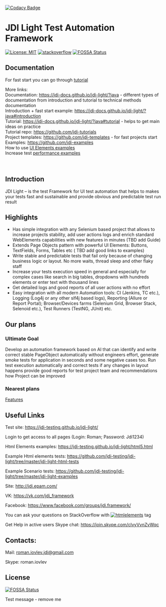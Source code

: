 [![Codacy Badge](https://api.codacy.com/project/badge/Grade/49c13734696f4baaacc3dde33926b6a1)](https://www.codacy.com/app/jdi-testing/jdi-light?utm_source=github.com&amp;utm_medium=referral&amp;utm_content=jdi-testing/jdi-light&amp;utm_campaign=Badge_Grade)

# JDI Light Test Automation Framework

[![License: MIT](https://img.shields.io/badge/License-MIT-green.svg)](https://mit-license.org/)
[![stackoverflow](https://img.shields.io/badge/stackoverflow-jdi-blue.svg?style=flat)](http://stackoverflow.com/questions/tagged/jdi)
[![FOSSA Status](https://app.fossa.io/api/projects/git%2Bgithub.com%2Fjdi-testing%2Fjdi-light.svg?type=shield)](https://app.fossa.io/projects/git%2Bgithub.com%2Fjdi-testing%2Fjdi-light?ref=badge_shield)

## Documentation
For fast start you can go through [tutorial](https://jdi-docs.github.io/jdi-light/?java#tutorial) </br>

More links: </br>
Documentation: https://jdi-docs.github.io/jdi-light/?java - different types of documentation from introduction and tutorial to technical methods documentation </br>
Introduction + fast start example: https://jdi-docs.github.io/jdi-light/?java#introduction </br>
Tutorial: https://jdi-docs.github.io/jdi-light/?java#tutorial - helps to get main ideas on practice </br>
Tutorial repo:  https://github.com/jdi-tutorials </br>
Project templates: https://github.com/jdi-templates - for fast projects start </br>
Examples: https://github.com/jdi-examples </br>
How to use [UI Elements examples](https://github.com/jdi-testing/jdi-light/tree/master/jdi-light-html-tests/src/test/java/io/github/epam/html/tests/elements) </br>
Increase test [performance examples](https://github.com/jdi-testing/jdi-light/tree/master/jdi-performance) </br>
 </br>
 </br>

## Introduction

JDI Light – is the test Framework for UI test automation that helps to makes your tests fast and sustainable and provide obvious and predictable test run result

## Highlights
- Has simple integration with any Selenium based project that allows to increase projects stability, add user actions logs and enrich standard WebElements capabilities with new features in minutes (TBD add Guide)
- Extends Page Objects pattern with powerful UI Elements: Buttons, TextFields, Forms, Tables etc ( TBD add good links to examples)
- Write stable and predictable tests that fail only because of changing business logic or layout. No more waits, thread sleep and other flaky staff
- Increase your tests execution speed in general and especially for complex cases like search in big tables, dropdowns with hundreds elements or enter text with thousand lines
- Get detailed logs and good reports of all user actions with no effort
- Easy integration with all modern Automation tools: CI (Jenkins, TC etc.), Logging (Log4j or any other slf4j based logs), Reporting (Allure or Report Portal); Browser/Devices farms (Selenium Grid, Browser Stack, Selenoid etc.), Test Runners (TestNG, JUnit) etc.

## Our plans
### Ultimate Goal
Develop an automation framework based on AI that can identify and write correct stable PageObject automatically without engineers effort, generate smoke tests for application in seconds and some negative cases too. 
Run test execution automatically and correct tests if any changes in layout happens provide good reports for test project team and recommendations how Project can be improved
### Nearest plans
[Features](https://github.com/jdi-testing/jdi-light/labels/feature)

## Useful Links
Test site: https://jdi-testing.github.io/jdi-light/

Login to get access to all pages (Login: Roman; Password: Jdi1234)

Html Elements examples: https://jdi-testing.github.io/jdi-light/html5.html

Example Html elements tests: https://github.com/jdi-testing/jdi-light/tree/master/jdi-light-html-tests

Example Scenario tests: https://github.com/jdi-testing/jdi-light/tree/master/jdi-light-examples

Site: http://jdi.epam.com/

VK: https://vk.com/jdi_framework

Facebook: https://www.facebook.com/groups/jdi.framework/

You can ask your questions on StackOverflow with [![htmlelements](https://img.shields.io/badge/stackoverflow-jdiframework-orange.svg?style=flat)](http://stackoverflow.com/questions/tagged/jdiframework) tag

Get Help in active users Skype chat: https://join.skype.com/clvyVvnZvWqc

## Contacts:

Mail: roman.iovlev.jdi@gmail.com

Skype: roman.iovlev



## License
[![FOSSA Status](https://app.fossa.io/api/projects/git%2Bgithub.com%2Fjdi-testing%2Fjdi-light.svg?type=large)](https://app.fossa.io/projects/git%2Bgithub.com%2Fjdi-testing%2Fjdi-light?ref=badge_large)

Test message - remove me
